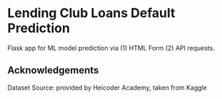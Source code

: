 # Lending Club Loans Default Prediction

Flask app for ML model prediction via (1) HTML Form (2) API requests.

##


## Acknowledgements

Dataset Source: provided by Heicoder Academy, taken from Kaggle
